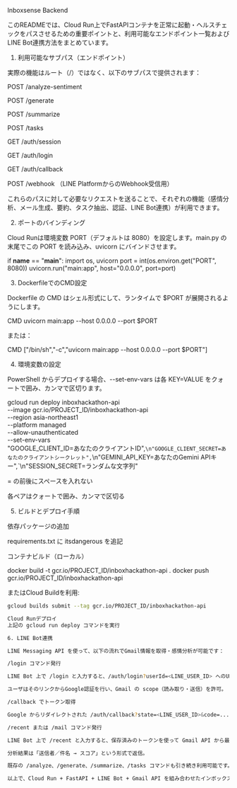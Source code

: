 Inboxsense Backend

このREADMEでは、Cloud Run上でFastAPIコンテナを正常に起動・ヘルスチェックをパスさせるための重要ポイントと、利用可能なエンドポイント一覧およびLINE Bot連携方法をまとめています。

1. 利用可能なサブパス（エンドポイント）

実際の機能はルート（/）ではなく、以下のサブパスで提供されます：

POST /analyze-sentiment

POST /generate

POST /summarize

POST /tasks

GET /auth/session

GET /auth/login

GET /auth/callback

POST /webhook  （LINE PlatformからのWebhook受信用）

これらのパスに対して必要なリクエストを送ることで、それぞれの機能（感情分析、メール生成、要約、タスク抽出、認証、LINE Bot連携）が利用できます。

2. ポートのバインディング

Cloud Runは環境変数 PORT（デフォルトは 8080）を設定します。main.py の末尾でこの PORT を読み込み、uvicorn にバインドさせます。

if __name__ == "__main__":
    import os, uvicorn
    port = int(os.environ.get("PORT", 8080))
    uvicorn.run("main:app", host="0.0.0.0", port=port)

3. DockerfileでのCMD設定

Dockerfile の CMD はシェル形式にして、ランタイムで $PORT が展開されるようにします。

CMD uvicorn main:app --host 0.0.0.0 --port $PORT

または：

CMD ["/bin/sh","-c","uvicorn main:app --host 0.0.0.0 --port $PORT"]

4. 環境変数の設定

PowerShell からデプロイする場合、--set-env-vars は各 KEY=VALUE をクォートで囲み、カンマで区切ります。

gcloud run deploy inboxhackathon-api \
  --image gcr.io/PROJECT_ID/inboxhackathon-api \
  --region asia-northeast1 \
  --platform managed \
  --allow-unauthenticated \
  --set-env-vars \
"GOOGLE_CLIENT_ID=あなたのクライアントID",`\n"GOOGLE_CLIENT_SECRET=あなたのクライアントシークレット",`\n"GEMINI_API_KEY=あなたのGemini APIキー",`\n"SESSION_SECRET=ランダムな文字列"

= の前後にスペースを入れない

各ペアはクォートで囲み、カンマで区切る

5. ビルドとデプロイ手順

依存パッケージの追加

requirements.txt に itsdangerous を追記

コンテナビルド（ローカル）



docker build -t gcr.io/PROJECT_ID/inboxhackathon-api .
docker push gcr.io/PROJECT_ID/inboxhackathon-api


   またはCloud Buildを利用:

   ```bash
gcloud builds submit --tag gcr.io/PROJECT_ID/inboxhackathon-api

Cloud Runデプロイ
上記の gcloud run deploy コマンドを実行

6. LINE Bot連携

LINE Messaging API を使って、以下の流れでGmail情報を取得・感情分析が可能です：

/login コマンド発行

LINE Bot 上で /login と入力すると、/auth/login?userId=<LINE_USER_ID> へのURLを返信。

ユーザはそのリンクからGoogle認証を行い、Gmail の scope（読み取り・送信）を許可。

/callback でトークン取得

Google からリダイレクトされた /auth/callback?state=<LINE_USER_ID>&code=... を受け取り、access_token をサーバー側 (in-memory または DB) に保存。

/recent または /mail コマンド発行

LINE Bot 上で /recent と入力すると、保存済みのトークンを使って Gmail API から最新メールを取得し、各メールの本文を感情分析。

分析結果は「送信者／件名 → スコア」という形式で返信。

既存の /analyze、/generate、/summarize、/tasks コマンドも引き続き利用可能です。

以上で、Cloud Run + FastAPI + LINE Bot + Gmail API を組み合わせたインボックス分析プラットフォームが完成します。ぜひお試しください！

